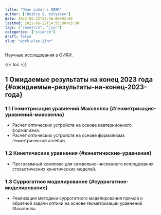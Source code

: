 ```yaml
---
title: "План работ в ОИЯИ"
author: ["Dmitry S. Kulyabov"]
date: 2022-06-22T14:46:00+03:00
lastmod: 2022-06-22T14:55:00+03:00
tags: ["research", "jinr"]
categories: ["science"]
draft: false
slug: "work-plan-jinr"
---
```


Научные исследования в ОИЯИ.

<!--more-->

{{< toc >}}


## <span class="section-num">1</span> Ожидаемые результаты на конец 2023 года {#ожидаемые-результаты-на-конец-2023-года}


### <span class="section-num">1.1</span> Геометризация уравнений Максвелла {#геометризация-уравнений-максвелла}

-   Расчёт оптических устройств на основе кватернионного формализма.
-   Расчёт оптических устройств на основе формализма геометрической алгебры.


### <span class="section-num">1.2</span> Кинетические уравнения {#кинетические-уравнения}

-   Программный комплекс для символьно-численного ислледования стохастических кинетических моделей.


### <span class="section-num">1.3</span> Суррогатное моделирование {#суррогатное-моделирование}

-   Реализация методики суррогатного моделирования прямой и обратной задачи оптики на основе геометризации уравнений Максвелла.
